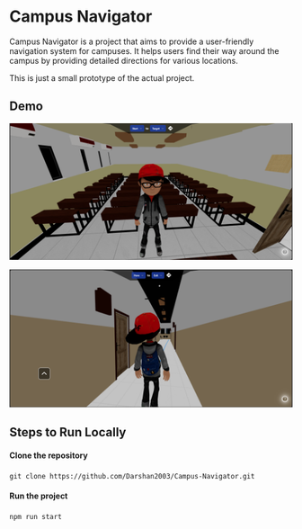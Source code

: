 # Campus Navigator

Campus Navigator is a project that aims to provide a user-friendly navigation system for campuses. It helps users find their way around the campus by providing detailed directions for various locations.

This is just a small prototype of the actual project.

## Demo

![alt text](image.png)

![alt text](image-1.png)

## Steps to Run Locally

#### Clone the repository
`git clone https://github.com/Darshan2003/Campus-Navigator.git`

#### Run the project
`npm run start`
